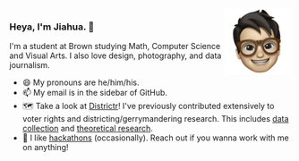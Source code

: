 <img src="me.png" height="120px" align="right" />

### Heya, I'm Jiahua. 👋

I'm a student at Brown studying Math, Computer Science and Visual Arts. I also love design, photography, and data journalism. 

- 😄 My pronouns are he/him/his.
- 📫 My email is in the sidebar of GitHub. 
- 🗺️ Take a look at [Districtr](https://districtr.org/)! I've previously contributed extensively to voter rights and districting/gerrymandering research. This includes [data collection](https://districtr.org/nebraska) and [theoretical research](https://arxiv.org/abs/1911.09792). 
- 🔧 I like [hackathons](https://devpost.com/Jiahua) (occasionally). Reach out if you wanna work with me on anything! 

<!-- Deleted photo link: -->
<!-- - 📷 You can find some of my photos [here](https://jiahua.io/photo). -->

<!--
**jchen/jchen** is a ✨ _special_ ✨ repository because its `README.md` (this file) appears on your GitHub profile.

Here are some ideas to get you started:

- 🔭 I’m currently working on ...
- 🌱 I’m currently learning ...
- 👯 I’m looking to collaborate on ...
- 🤔 I’m looking for help with ...
- 💬 Ask me about ...
- 📫 How to reach me: ...
- 😄 Pronouns: ...
- ⚡ Fun fact: ...
-->
